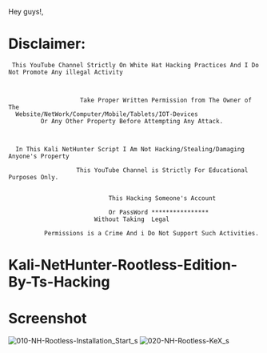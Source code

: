 Hey guys!, 


#                                              Disclaimer:

     This YouTube Channel Strictly On White Hat Hacking Practices And I Do Not Promote Any illegal Activity

       

                        Take Proper Written Permission from The Owner of The
      Website/NetWork/Computer/Mobile/Tablets/IOT-Devices
             Or Any Other Property Before Attempting Any Attack.



      In This Kali NetHunter Script I Am Not Hacking/Stealing/Damaging Anyone's Property

                       This YouTube Channel is Strictly For Educational Purposes Only.


                                This Hacking Someone's Account

                                Or PassWord ****************
                            Without Taking  Legal

              Permissions is a Crime And i Do Not Support Such Activities.

# Kali-NetHunter-Rootless-Edition-By-Ts-Hacking



# Screenshot
![010-NH-Rootless-Installation_Start_s](https://user-images.githubusercontent.com/68728063/201046047-9f01eb2a-f61e-498e-a2f2-8305be121f8b.png)
![020-NH-Rootless-KeX_s](https://user-images.githubusercontent.com/68728063/201046057-61c8a5c2-bc84-419c-9fc7-57f9256ff9dd.png)
